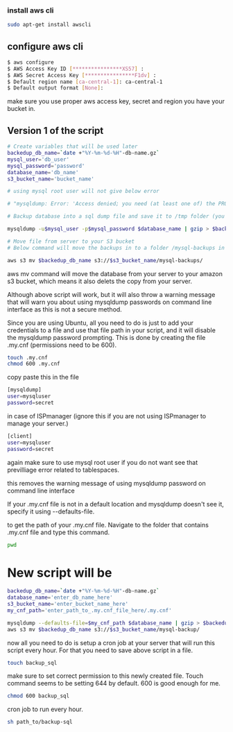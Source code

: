 ### install aws cli

```bash
sudo apt-get install awscli
```

## configure aws cli

```bash
$ aws configure
$ AWS Access Key ID [****************XS57] :
$ AWS Secret Access Key [****************F1dv] :
$ Default region name [ca-central-1]: ca-central-1
$ Default output format [None]:
```
make sure you use proper aws access key, secret and region you have your bucket in.

## Version 1 of the script

```bash
# Create variables that will be used later
backedup_db_name=`date +"%Y-%m-%d-%H"-db-name.gz`
mysql_user='db_user' 
mysql_password='password'
database_name='db_name'
s3_bucket_name='bucket_name'

# using mysql root user will not give below error

# "mysqldump: Error: 'Access denied; you need (at least one of) the PROCESS privilege(s) for this operation' when trying to dump tablespaces"

# Backup database into a sql dump file and save it to /tmp folder (you can store it elsewhere if desired). Below command is storing the file in the root directory.

mysqldump -u$mysql_user -p$mysql_password $database_name | gzip > $backedup_db_name

# Move file from server to your S3 bucket
# Below command will move the backups in to a folder /mysql-backups in the s3 bucket of your choosing.

aws s3 mv $backedup_db_name s3://$s3_bucket_name/mysql-backups/
```
aws mv command will move the database from your server to your amazon s3 bucket, which means it also delets the copy from your server.

Although above script will work, but it will also throw a warning message that will warn you about using
mysqldump passwords on command line interface as this is not a secure method.

Since you are using Ubuntu, all you need to do is just to add your credentials to a file and use that file path in your script, and it will disable the mysqldump password prompting. This is done by creating the file .my.cnf (permissions need to be 600).

```bash
touch .my.cnf
chmod 600 .my.cnf
```

copy paste this in the file

```bash
[mysqldump]
user=mysqluser
password=secret
```
in case of ISPmanager (ignore this if you are not using ISPmanager to manage your server.)
```bash
[client]
user=mysqluser
password=secret
```

again make sure to use mysql root user if you do not want see that previlliage error related to tablespaces.

this removes the warning message of using mysqldump password on command line interface

If your .my.cnf file is not in a default location and mysqldump doesn't see it, specify it using --defaults-file.

to get the path of your .my.cnf file. Navigate to the folder that contains .my.cnf file and type this command.

```bash
pwd
```

# New script will be

```bash
backedup_db_name=`date +"%Y-%m-%d-%H"-db-name.gz`
database_name='enter_db_name_here'
s3_bucket_name='enter_bucket_name_here'
my_cnf_path='enter_path_to_.my.cnf_file_here/.my.cnf'

mysqldump --defaults-file=$my_cnf_path $database_name | gzip > $backedup_db_name
aws s3 mv $backedup_db_name s3://$s3_bucket_name/mysql-backup/
```

now all you need to do is setup a cron job at your server that will run this script every hour. For that you need to save above script in a file.

```bash
touch backup_sql
```

make sure to set correct permission to this newly created file. Touch command seems to be setting 644 by default. 600 is good enough for me.

```bash
chmod 600 backup_sql
```

cron job to run every hour.

```bash
sh path_to/backup-sql
```
